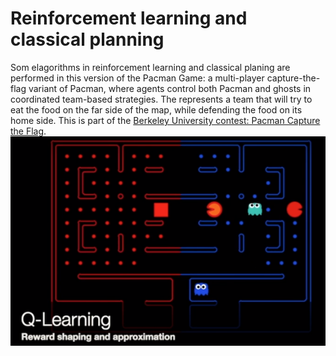 # Reinforcement learning and classical planning
Som elagorithms in reinforcement learning and classical planing are performed in this version of the Pacman Game: a multi-player capture-the-flag variant of Pacman, where agents control both Pacman and ghosts in coordinated team-based strategies. The represents a team that will try to eat the food on the far side of the map, while defending the food on its home side.
This is part of the [Berkeley University contest: Pacman Capture the Flag](http://ai.berkeley.edu/contest.html).
[![Pacman AI](rl01.png)](https://www.youtube.com/watch?v=bXktgko2b7I&t=3s)
